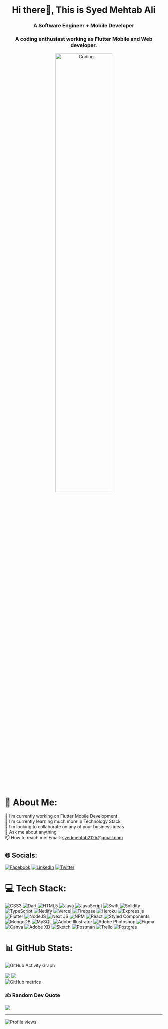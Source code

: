 <h1 align="center">Hi there👋, This is Syed Mehtab Ali</h1>
<h3 align="center">A Software Engineer + Mobile Developer</h3>
<h3 align = "center">A coding enthusiast working as Flutter Mobile and Web developer. </h3>
  
 <p align="center" width="100%">
    <img src='https://cdn.dribbble.com/users/1162077/screenshots/5403918/media/a85c0dcdcc774c6f340b07518363d6fb.gif' alt='Coding' width = "60%">
</p>

# 💫 About Me:
🔭 I’m currently working on Flutter Mobile Development<br>🌱 I’m currently learning much more in Technology Stack<br>👯 I’m looking to collaborate on any of your business ideas<br>💬 Ask me about anything<br>📫 How to reach me: Email: syedmehtab2125@gmail.com


## 🌐 Socials:
[![Facebook](https://img.shields.io/badge/Facebook-%231877F2.svg?logo=Facebook&logoColor=white)](https://facebook.com/syedmehtabali22) [![LinkedIn](https://img.shields.io/badge/LinkedIn-%230077B5.svg?logo=linkedin&logoColor=white)](https://linkedin.com/in/syedmehtabali) [![Twitter](https://img.shields.io/badge/Twitter-%231DA1F2.svg?logo=Twitter&logoColor=white)](https://twitter.com/SyedMeh15809897)

# 💻 Tech Stack:
![CSS3](https://img.shields.io/badge/css3-%231572B6.svg?style=for-the-badge&logo=css3&logoColor=white) ![Dart](https://img.shields.io/badge/dart-%230175C2.svg?style=for-the-badge&logo=dart&logoColor=white) ![HTML5](https://img.shields.io/badge/html5-%23E34F26.svg?style=for-the-badge&logo=html5&logoColor=white) ![Java](https://img.shields.io/badge/java-%23ED8B00.svg?style=for-the-badge&logo=java&logoColor=white) ![JavaScript](https://img.shields.io/badge/javascript-%23323330.svg?style=for-the-badge&logo=javascript&logoColor=%23F7DF1E) ![Swift](https://img.shields.io/badge/swift-F54A2A?style=for-the-badge&logo=swift&logoColor=white) ![Solidity](https://img.shields.io/badge/Solidity-%23363636.svg?style=for-the-badge&logo=solidity&logoColor=white) ![TypeScript](https://img.shields.io/badge/typescript-%23007ACC.svg?style=for-the-badge&logo=typescript&logoColor=white) ![Netlify](https://img.shields.io/badge/netlify-%23000000.svg?style=for-the-badge&logo=netlify&logoColor=#00C7B7) ![Vercel](https://img.shields.io/badge/vercel-%23000000.svg?style=for-the-badge&logo=vercel&logoColor=white) ![Firebase](https://img.shields.io/badge/firebase-%23039BE5.svg?style=for-the-badge&logo=firebase) ![Heroku](https://img.shields.io/badge/heroku-%23430098.svg?style=for-the-badge&logo=heroku&logoColor=white) ![Express.js](https://img.shields.io/badge/express.js-%23404d59.svg?style=for-the-badge&logo=express&logoColor=%2361DAFB) ![Flutter](https://img.shields.io/badge/Flutter-%2302569B.svg?style=for-the-badge&logo=Flutter&logoColor=white) ![NodeJS](https://img.shields.io/badge/node.js-6DA55F?style=for-the-badge&logo=node.js&logoColor=white) ![Next JS](https://img.shields.io/badge/Next-black?style=for-the-badge&logo=next.js&logoColor=white) ![NPM](https://img.shields.io/badge/NPM-%23000000.svg?style=for-the-badge&logo=npm&logoColor=white) ![React](https://img.shields.io/badge/react-%2320232a.svg?style=for-the-badge&logo=react&logoColor=%2361DAFB) ![Styled Components](https://img.shields.io/badge/styled--components-DB7093?style=for-the-badge&logo=styled-components&logoColor=white) ![MongoDB](https://img.shields.io/badge/MongoDB-%234ea94b.svg?style=for-the-badge&logo=mongodb&logoColor=white) ![MySQL](https://img.shields.io/badge/mysql-%2300f.svg?style=for-the-badge&logo=mysql&logoColor=white) ![Adobe Illustrator](https://img.shields.io/badge/adobeillustrator-%23FF9A00.svg?style=for-the-badge&logo=adobeillustrator&logoColor=white) ![Adobe Photoshop](https://img.shields.io/badge/adobephotoshop-%2331A8FF.svg?style=for-the-badge&logo=adobephotoshop&logoColor=white) 	![Figma](https://img.shields.io/badge/figma-%23F24E1E.svg?style=for-the-badge&logo=figma&logoColor=white) ![Canva](https://img.shields.io/badge/Canva-%2300C4CC.svg?style=for-the-badge&logo=Canva&logoColor=white) ![Adobe XD](https://img.shields.io/badge/Adobe%20XD-470137?style=for-the-badge&logo=Adobe%20XD&logoColor=#FF61F6) ![Sketch](https://img.shields.io/badge/Sketch-FFB387?style=for-the-badge&logo=sketch&logoColor=black) ![Postman](https://img.shields.io/badge/Postman-FF6C37?style=for-the-badge&logo=postman&logoColor=white) ![Trello](https://img.shields.io/badge/Trello-%23026AA7.svg?style=for-the-badge&logo=Trello&logoColor=white) ![Postgres](https://img.shields.io/badge/postgres-%23316192.svg?style=for-the-badge&logo=postgresql&logoColor=white)
# 📊 GitHub Stats:
![GitHub Activity Graph](https://activity-graph.herokuapp.com/graph?username=syedmehtabali)
<br><br/>
![](https://github-readme-stats.vercel.app/api?username=syedmehtabali&theme=tokyonight&hide_border=true&include_all_commits=true&count_private=true)
![](https://github-readme-streak-stats.herokuapp.com/?user=syedmehtabali&theme=tokyonight&hide_border=true)<br/>
![GitHub metrics](https://metrics.lecoq.io/syedmehtabali)
<!-- ![](https://github-readme-stats.vercel.app/api/top-langs/?username=syedmehtabali&theme=tokyonight&hide_border=true&include_all_commits=true&count_private=true&layout=compact) -->
### ✍️ Random Dev Quote
![](https://quotes-github-readme.vercel.app/api?type=horizontal&theme=radical)

---
![Profile views](https://gpvc.arturio.dev/syedmehtabali)  
